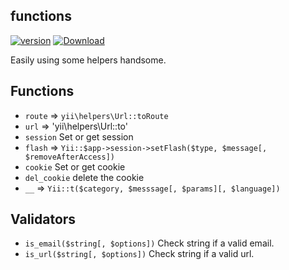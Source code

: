 functions
------
[![version](https://img.shields.io/packagist/v/light/functions.svg?style=flat-square)](https://packagist.org/packages/light/functions)
[![Download](https://img.shields.io/packagist/dd/light/functions.svg?style=flat-square)](https://packagist.org/packages/light/functions)

Easily using some helpers handsome.


## Functions

* `route` => `yii\helpers\Url::toRoute`
* `url` => 'yii\helpers\Url::to'
* `session` Set or get session
* `flash` => `Yii::$app->session->setFlash($type, $message[, $removeAfterAccess])`
* `cookie` Set or get cookie
* `del_cookie` delete the cookie
* `__` => `Yii::t($category, $messsage[, $params][, $language])`


## Validators

* `is_email($string[, $options])` Check string if a valid email.
* `is_url($string[, $options])` Check string if a valid url.
